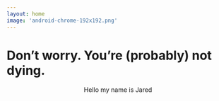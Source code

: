 ```yaml
---
layout: home
image: 'android-chrome-192x192.png'
---
```

# Don’t worry. You’re (probably) not dying.

<p style="text-align: center;">Hello my name is Jared</p>
